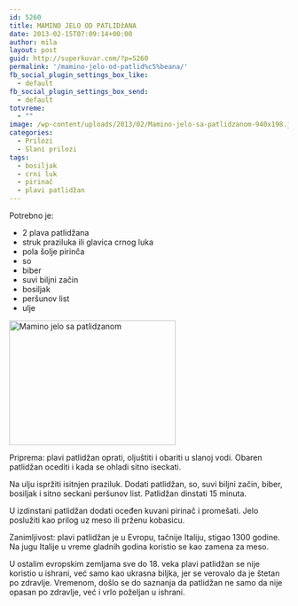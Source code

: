 ```yaml
---
id: 5260
title: MAMINO JELO OD PATLIDžANA
date: 2013-02-15T07:09:14+00:00
author: mila
layout: post
guid: http://superkuvar.com/?p=5260
permalink: '/mamino-jelo-od-patlid%c5%beana/'
fb_social_plugin_settings_box_like:
  - default
fb_social_plugin_settings_box_send:
  - default
totvreme:
  - ""
image: /wp-content/uploads/2013/02/Mamino-jelo-sa-patlidzanom-940x198.jpg
categories:
  - Prilozi
  - Slani prilozi
tags:
  - bosiljak
  - crni luk
  - pirinač
  - plavi patlidžan
---
```

Potrebno je:

  * 2 plava patlidžana
  * struk praziluka ili glavica crnog luka
  * pola šolje pirinča
  * so
  * biber
  * suvi biljni začin
  * bosiljak
  * peršunov list
  * ulje

<img class="alignnone size-medium wp-image-5261" src="//superkuvar.com/wp-content/uploads/2013/02/Mamino-jelo-sa-patlidzanom-300x225.jpg" alt="Mamino jelo sa patlidzanom" width="300" height="225" /> 

Priprema: plavi patlidžan oprati, oljuštiti i obariti u slanoj vodi. Obaren patlidžan ocediti i kada se ohladi sitno iseckati.

Na ulju ispržiti isitnjen praziluk. Dodati patlidžan, so, suvi biljni začin, biber, bosiljak i sitno seckani peršunov list. Patlidžan dinstati 15 minuta.

U izdinstani patlidžan dodati oceđen kuvani pirinač i promešati. Jelo poslužiti kao prilog uz meso ili prženu kobasicu.

Zanimljivost: plavi patlidžan je u Evropu, tačnije Italiju, stigao 1300 godine. Na jugu Italije u vreme gladnih godina koristio se kao zamena za meso.

U ostalim evropskim zemljama sve do 18. veka plavi patlidžan se nije koristio u ishrani, već samo kao ukrasna biljka, jer se verovalo da je štetan po zdravlje. Vremenom, došlo se do saznanja da patlidžan ne samo da nije opasan po zdravlje, već i vrlo poželjan u ishrani.